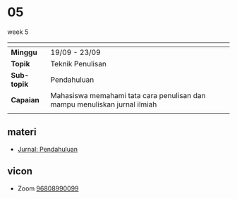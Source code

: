 # 05
week 5

<span> | <span>
:- | :-
**Minggu** | 19/09 - 23/09
**Topik** | Teknik Penulisan
**Sub-topik** | Pendahuluan
**Capaian** | Mahasiswa memahami tata cara penulisan dan mampu menuliskan jurnal ilmiah
||


## materi
+ [Jurnal: Pendahuluan](journal-introduction-20220922-v4.pdf)


## vicon
+ Zoom [96808990099](https://itb-ac-id.zoom.us/j/96808990099?pwd=aUdLdys0dG5EbGxKRmJtanlJM2pRdz09)